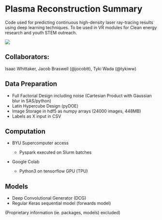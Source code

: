 # Plasma Reconstruction Summary

Code used for predicting continuous high-density laser ray-tracing results using deep learning techniques. To be used in VR modules for Clean energy research and youth STEM outreach. 

![](https://raw.githubusercontent.com/tykiww/NIF-VR/master/images/poster-image.png)

## Collaborators: 

Isaac Whittaker, Jacob Braswell (@jocobtt), Tyki Wada (@tykiww)

## Data Preparation

- Full Factorial Design including noise (Cartesian Product with Gaussian blur in SAS/python)
- Latin Hypercube Design (pyDOE)
- Image Storage in hdf5 as numpy arrays (24000 images, 448MB)
- Labels as X input in CSV

## Computation

- BYU Supercomputer access
   - Pyspark executed on Slurm batches
  
- Google Colab
   - Python3 on tensorflow GPU (TPU)

## Models

- Deep Convolutional Generator (DCG)
- Regular Keras sequential model (forwards model)


(Proprietary information (ie. packages, models) excluded)
